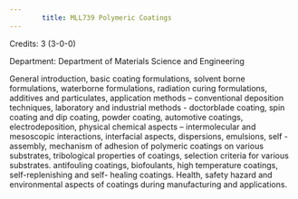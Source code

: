 ```yaml
---
        title: MLL739 Polymeric Coatings
---
```

Credits: 3 (3-0-0)

Department: Department of Materials Science and Engineering

General introduction, basic coating formulations, solvent borne formulations, waterborne formulations, radiation curing formulations, additives and particulates, application methods – conventional deposition techniques, laboratory and industrial methods - doctorblade coating, spin coating and dip coating, powder coating, automotive coatings, electrodeposition, physical chemical aspects – intermolecular and mesoscopic interactions, interfacial aspects, dispersions, emulsions, self -assembly, mechanism of adhesion of polymeric coatings on various substrates, tribological properties of coatings, selection criteria for various substrates. antifouling coatings, biofoulants, high temperature coatings, self-replenishing and self- healing coatings. Health, safety hazard and environmental aspects of coatings during manufacturing and applications.